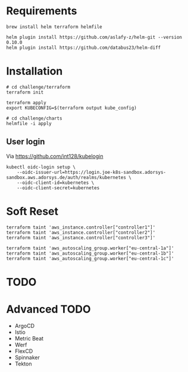 # Requirements

```shell script
brew install helm terraform helmfile

helm plugin install https://github.com/aslafy-z/helm-git --version 0.10.0
helm plugin install https://github.com/databus23/helm-diff
```

# Installation

```shell script
# cd challenge/terraform
terraform init

terraform apply
export KUBECONFIG=$(terraform output kube_config)

# cd challenge/charts
helmfile -i apply
```

## User login

Via https://github.com/int128/kubelogin
```
kubectl oidc-login setup \
    --oidc-issuer-url=https://login.joe-k8s-sandbox.adorsys-sandbox.aws.adorsys.de/auth/realms/kubernetes \
    --oidc-client-id=kubernetes \
    --oidc-client-secret=kubernetes                
```


# Soft Reset
```shell script
terraform taint 'aws_instance.controller["controller1"]'
terraform taint 'aws_instance.controller["controller2"]'
terraform taint 'aws_instance.controller["controller3"]'

terraform taint 'aws_autoscaling_group.worker["eu-central-1a"]'
terraform taint 'aws_autoscaling_group.worker["eu-central-1b"]' 
terraform taint 'aws_autoscaling_group.worker["eu-central-1c"]'
```

# TODO

# Advanced TODO
* ArgoCD
* Istio
* Metric Beat
* Werf
* FlexCD
* Spinnaker
* Tekton
